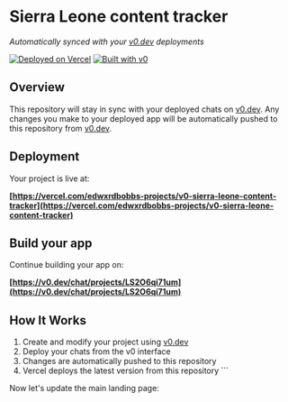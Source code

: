 # Sierra Leone content tracker

*Automatically synced with your [v0.dev](https://v0.dev) deployments*

[![Deployed on Vercel](https://img.shields.io/badge/Deployed%20on-Vercel-black?style=for-the-badge&logo=vercel)](https://vercel.com/edwxrdbobbs-projects/v0-sierra-leone-content-tracker)
[![Built with v0](https://img.shields.io/badge/Built%20with-v0.dev-black?style=for-the-badge)](https://v0.dev/chat/projects/LS2O6qi71um)

## Overview

This repository will stay in sync with your deployed chats on [v0.dev](https://v0.dev).
Any changes you make to your deployed app will be automatically pushed to this repository from [v0.dev](https://v0.dev).

## Deployment

Your project is live at:

**[https://vercel.com/edwxrdbobbs-projects/v0-sierra-leone-content-tracker](https://vercel.com/edwxrdbobbs-projects/v0-sierra-leone-content-tracker)**

## Build your app

Continue building your app on:

**[https://v0.dev/chat/projects/LS2O6qi71um](https://v0.dev/chat/projects/LS2O6qi71um)**

## How It Works

1. Create and modify your project using [v0.dev](https://v0.dev)
2. Deploy your chats from the v0 interface
3. Changes are automatically pushed to this repository
4. Vercel deploys the latest version from this repository
\`\`\`

Now let's update the main landing page:
